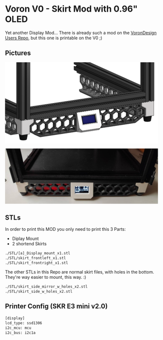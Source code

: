 # Voron V0 - Skirt Mod with 0.96" OLED
Yet another Display Mod... 
There is already such a mod on the [VoronDesign Users Repo](https://github.com/VoronDesign/VoronUsers/tree/master/printer_mods/),  but this one is printable on the V0 ;)

## Pictures
![Exploded](/0.96_OLED_Skirt_Mod/images/cad_view.png?raw=true)

![Real](/0.96_OLED_Skirt_Mod/images/live_view.png?raw=true)

## STLs
In order to print this MOD you only need to print this 3 Parts:
- Diplay Mount
- 2 shortend Skirts
```
./STL/[a]_Display_mount_x1.stl
./STL/skirt_frontleft_x1.stl
./STL/skirt_frontright_x1.stl
```

The other STLs in this Repo are normal skirt files, with holes in the bottom.
They're way easier to mount, this way. :)

```
./STL/skirt_side_mirror_w_holes_x2.stl
./STL/skirt_side_w_holes_x2.stl
```


## Printer Config (SKR E3 mini v2.0)

```
[display]
lcd_type: ssd1306
i2c_mcu: mcu
i2c_bus: i2c1a
```
